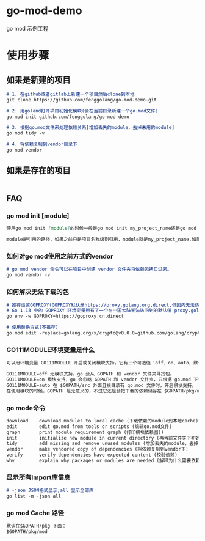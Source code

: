 # go-mod-demo
go mod 示例工程
# 使用步骤
## 如果是新建的项目
```markdown
# 1. 在github或者gitlab上新建一个项目然后clone到本地
git clone https://github.com/fenggolang/go-mod-demo.git

# 2. 用goland打开项目初始化模块(会在当前目录新建一个go.mod文件)
go mod init github.com/fenggolang/go-mod-demo

# 3. 根据go.mod文件来处理依赖关系[增加丢失的module，去掉未用的module]
go mod tidy -v

# 4. 将依赖复制到vendor目录下
go mod vendor
```
## 如果是存在的项目
```markdown

```
## FAQ
### go mod init [module]
```markdown
使用go mod init [module]的时候一般是go mod init my_project_name还是go mod init github.com/xxx/my_project_name

module是引用的路径，如果之前只是项目名称级别引用，module就是my_project_name,如果之前是完成路径引用包,module就是类似:github.com/xxx/my_project_name
```
### 如何对go mod使用之前方式的vendor
```markdown
# go mod vendor 命令可以在项目中创建 vendor 文件夹将依赖包拷贝过来。
go mod vendor -v
```
### 如何解决无法下载的包
```markdown
# 推荐设置GOPROXY(GOPROXY默认是https://proxy.golang.org,direct,但国内无法访问，所以需要修改)
# Go 1.13 中的 GOPROXY 环境变量拥有了一个在中国大陆无法访问到的默认值 proxy.golang.org，所以我们需要修改默认的GOPROXY环境变量
go env -w GOPROXY=https://goproxy.cn,direct

# 使用替换方式(不推荐)
go mod edit -replace=golang.org/x/crypto@v0.0.0=github.com/golang/crypto@latest
```
### GO111MODULE环境变量是什么
```markdown
可以用环境变量 GO111MODULE 开启或关闭模块支持，它有三个可选值：off、on、auto，默认值是 auto。

GO111MODULE=off 无模块支持，go 会从 GOPATH 和 vendor 文件夹寻找包。
GO111MODULE=on 模块支持，go 会忽略 GOPATH 和 vendor 文件夹，只根据 go.mod 下载依赖。
GO111MODULE=auto 在 $GOPATH/src 外面且根目录有 go.mod 文件时，开启模块支持。
在使用模块的时候，GOPATH 是无意义的，不过它还是会把下载的依赖储存在 $GOPATH/pkg/mod 中，也会把 go install 的结果放在 $GOPATH/bin 中。
```
### go mode命令
```markdown
download    download modules to local cache (下载依赖的module到本地cache))
edit        edit go.mod from tools or scripts (编辑go.mod文件)
graph       print module requirement graph (打印模块依赖图))
init        initialize new module in current directory (再当前文件夹下初始化一个新的module, 创建go.mod文件))
tidy        add missing and remove unused modules (增加丢失的module，去掉未用的module)
vendor      make vendored copy of dependencies (将依赖复制到vendor下)
verify      verify dependencies have expected content (校验依赖)
why         explain why packages or modules are needed (解释为什么需要依赖)
```
### 显示所有Import库信息
```markdown
# -json JSON格式显示;all 显示全部库
go list -m -json all
```
### go mod Cache 路径
```markdown
默认在$GOPATH/pkg 下面：
$GOPATH/pkg/mod
```
